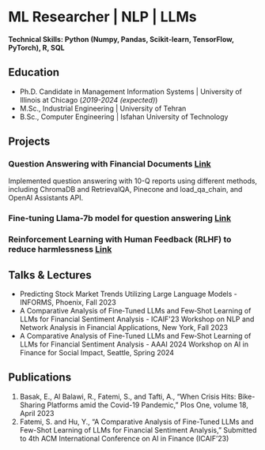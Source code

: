 # ML Researcher | NLP | LLMs

#### Technical Skills: Python (Numpy, Pandas, Scikit-learn, TensorFlow, PyTorch), R, SQL

## Education
- Ph.D. Candidate in Management Information Systems | University of Illinois at Chicago (_2019-2024 (expected)_)								       		
- M.Sc., Industrial Engineering	| University of Tehran  			        		
- B.Sc., Computer Engineering | Isfahan University of Technology

## Projects
### Question Answering with Financial Documents [Link](https://github.com/sorourf/Query-10-Q-Reports)

Implemented question answering with 10-Q reports using different methods, including ChromaDB and RetrievalQA, Pinecone and load_qa_chain, and OpenAI Assistants API.

### Fine-tuning Llama-7b model for question answering [Link](https://github.com/sorourf/Fine-tune-LLMs)

### Reinforcement Learning with Human Feedback (RLHF) to reduce harmlessness [Link](https://github.com/sorourf/RLHF-RLAIF)

## Talks & Lectures
- Predicting Stock Market Trends Utilizing Large Language Models - INFORMS, Phoenix, Fall 2023
- A Comparative Analysis of Fine‑Tuned LLMs and Few‑Shot Learning of LLMs for Financial Sentiment Analysis - ICAIF'23 Workshop on NLP and Network Analysis in Financial Applications, New York, Fall 2023
- A Comparative Analysis of Fine‑Tuned LLMs and Few‑Shot Learning of LLMs for Financial Sentiment Analysis - AAAI 2024 Workshop on AI in Finance for Social Impact, Seattle, Spring 2024

## Publications
1. Basak, E., Al Balawi, R., Fatemi, S., and Tafti, A., “When Crisis Hits: Bike-Sharing Platforms amid the Covid-19 Pandemic,” Plos One, volume 18, April 2023
2. Fatemi, S. and Hu, Y., “A Comparative Analysis of Fine-Tuned LLMs and Few-Shot Learning of LLMs for Financial Sentiment Analysis,” Submitted to 4th ACM International Conference on AI in Finance (ICAIF’23)
   

